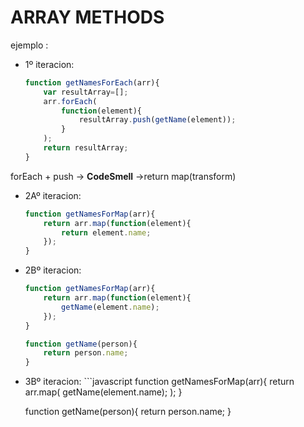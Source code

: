 # ARRAY METHODS


ejemplo :
* 1º iteracion:

    ```javascript
    function getNamesForEach(arr){
        var resultArray=[];
        arr.forEach(
            function(element){
                resultArray.push(getName(element));
            }
        );
        return resultArray;
    } 
    ```
forEach + push -> **CodeSmell** ->return map(transform)
* 2Aº iteracion:

    ```javascript
    function getNamesForMap(arr){
        return arr.map(function(element){
            return element.name;
        });
    }
    ```
* 2Bº iteracion:
    ```javascript
    function getNamesForMap(arr){
        return arr.map(function(element){
            getName(element.name);
        });
    }

    function getName(person){
        return person.name;
    }
    ```
* 3Bº iteracion:
      ```javascript
    function getNamesForMap(arr){
        return arr.map(
            getName(element.name);
        );
    }

    function getName(person){
        return person.name;
    }
    ```

